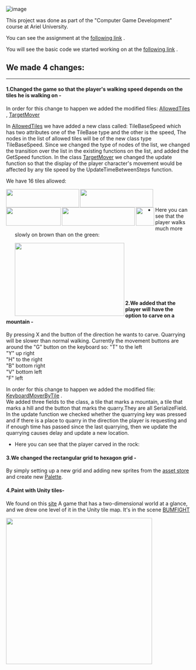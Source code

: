 
![image](https://user-images.githubusercontent.com/57855070/102347040-826a6b00-3fa8-11eb-86b4-4cd80509b9e9.png)

This project was done as part of the "Computer Game Development" course at Ariel University.

You can see the assignment at the [following link](https://github.com/gamedev-at-ariel/gamedev-5781/blob/master/08-unity-tilemap-algorithms/homework.pdf) .

You will see the basic code we started working on at the [following link](https://github.com/gamedev-at-ariel/05-tilemap-pathfinding) .

## We made 4 changes:
***

#### **1.Changed the game so that the player's walking speed depends on the tiles he is walking on -** <br />
In order for this change to happen we added the modified files:
[AllowedTiles](https://github.com/GameDev-TAY/Ex_8/blob/master/Assets/Scripts/1-tiles/AllowedTiles.cs) ,
[TargetMover](https://github.com/GameDev-TAY/Ex_8/blob/master/Assets/Scripts/2-player/TargetMover.cs)

In [AllowedTiles](https://github.com/GameDev-TAY/Ex_8/blob/master/Assets/Scripts/1-tiles/AllowedTiles.cs) we have added a new class called: TileBaseSpeed which has two attributes one of the TileBase type and the other is the speed, The nodes in the list of allowed tiles will be of the new class type TileBaseSpeed.
Since we changed the type of nodes of the list, we changed the transition over the list in the existing functions on the list, and added the GetSpeed function.
In the class [TargetMover](https://github.com/GameDev-TAY/Ex_8/blob/master/Assets/Scripts/2-player/TargetMover.cs) we changed the update function so that the display of the player character's movement would be affected by any tile speed by the UpdateTimeBetweenSteps function.

We have 16 tiles allowed: <br />

<img align="left" width="200px" height="50px" src="https://user-images.githubusercontent.com/57855070/102368961-1c8bdc80-3fc4-11eb-84a6-147fe3f1df01.png" />  
<img align="left" width="200px" height="50px" src="https://user-images.githubusercontent.com/57855070/102368630-bd2dcc80-3fc3-11eb-95b4-c46c5d525812.png" />  
<img align="left" width="150px" height="50px" src="https://user-images.githubusercontent.com/57855070/102369223-6248a500-3fc4-11eb-81f2-2031c054fadb.png" />
<img align="left" width="200px" height="50px" src="https://user-images.githubusercontent.com/57855070/102370494-c9b32480-3fc5-11eb-9326-38df7454edca.png" />  
<img align="left" width="50px" height="50px" src="https://user-images.githubusercontent.com/57855070/102369618-d2efc180-3fc4-11eb-86f2-e97b99e32e7a.png" />

<br /> <br />

* Here you can see that the player walks much more slowly on brown than on the green:

  <img align="left" width="300px" height="200px" src="https://user-images.githubusercontent.com/57855070/102371628-11867b80-3fc7-11eb-94ee-a11c7fe4829b.gif"/>

<br /> <br /> <br /> <br /> <br /> <br /> <br /> <br />
#### **2.We added that the player will have the option to carve on a mountain -** <br />
By pressing X and the button of the direction he wants to carve. Quarrying will be slower than normal walking.
Currently the movement buttons are around the "G" button on the keyboard so:
"T" to the left <br />
"Y" up right <br />
"H" to the right <br />
"B" bottom right <br />
"V" bottom left <br />
"F" left <br />

In order for this change to happen we added the modified file: [KeyboardMoverByTile](https://github.com/GameDev-TAY/Ex_8/blob/master/Assets/Scripts/2-player/KeyboardMoverByTile.cs) . <br /> 
We added three fields to the class, a tile that marks a mountain, a tile that marks a hill and the button that marks the quarry.They are all SerializeField.
In the update function we checked whether the quarrying key was pressed and if there is a place to quarry in the direction the player is requesting and if enough time has passed since the last quarrying, then we update the quarrying causes delay and update a new location.

* Here you can see that the player carved in the rock:

#### **3.We changed the rectangular grid to hexagon grid -** <br />
By simply setting up a new grid and adding new sprites from the [asset store](https://assetstore.unity.com/packages/2d/environments/2d-hex-sprites-hexagonal-tile-setup-135185)
and create new [Palette](https://github.com/GameDev-TAY/Ex_8/tree/master/Assets/HexSpriteTiles_Setup/Palettes).

#### **4.Paint with Unity tiles-** <br />
We found on this [site](https://www.myabandonware.com/) A game that has a two-dimensional world at a glance, and we drew one level of it in the Unity tile map.
It's in the scene [BUMFIGHT](https://github.com/GameDev-TAY/Ex_8/tree/master/Assets/Scenes/5-bumfight)

<img align="left" width="400px" src="https://user-images.githubusercontent.com/57855070/102362951-9cfb0f00-3fbd-11eb-9160-9ca94d312d9c.png" />  




